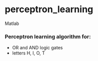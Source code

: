 # perceptron_learning
Matlab  
### Perceptron learning algorithm for:  
- OR and AND logic gates
- letters H, I, O, T
